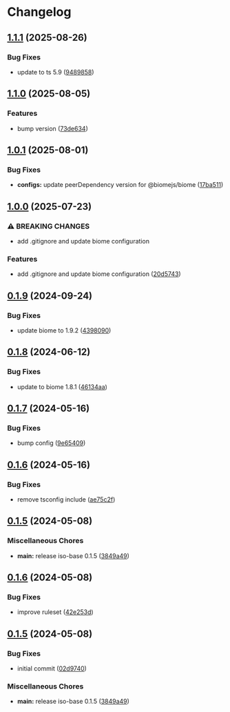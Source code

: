 # Changelog

## [1.1.1](https://github.com/hugomrdias/iso-repo/compare/configs-v1.1.0...configs-v1.1.1) (2025-08-26)


### Bug Fixes

* update to ts 5.9 ([9489858](https://github.com/hugomrdias/iso-repo/commit/94898582fc7335568cc632ae31d714616512e670))

## [1.1.0](https://github.com/hugomrdias/iso-repo/compare/configs-v1.0.1...configs-v1.1.0) (2025-08-05)


### Features

* bump version ([73de634](https://github.com/hugomrdias/iso-repo/commit/73de634160f6fc99089cca474479b78f45b84086))

## [1.0.1](https://github.com/hugomrdias/iso-repo/compare/configs-v1.0.0...configs-v1.0.1) (2025-08-01)


### Bug Fixes

* **configs:** update peerDependency version for @biomejs/biome ([17ba511](https://github.com/hugomrdias/iso-repo/commit/17ba511bfb2737e6993ddb4ac682ac1ff26635fb))

## [1.0.0](https://github.com/hugomrdias/iso-repo/compare/configs-v0.1.9...configs-v1.0.0) (2025-07-23)


### ⚠ BREAKING CHANGES

* add .gitignore and update biome configuration

### Features

* add .gitignore and update biome configuration ([20d5743](https://github.com/hugomrdias/iso-repo/commit/20d5743c466c80182f6823d5aa42d6b468679cb6))

## [0.1.9](https://github.com/hugomrdias/iso-repo/compare/configs-v0.1.8...configs-v0.1.9) (2024-09-24)


### Bug Fixes

* update biome to 1.9.2 ([4398090](https://github.com/hugomrdias/iso-repo/commit/43980901f67267abf6661c9257edc52c411d060b))

## [0.1.8](https://github.com/hugomrdias/iso-repo/compare/configs-v0.1.7...configs-v0.1.8) (2024-06-12)


### Bug Fixes

* update to biome 1.8.1 ([46134aa](https://github.com/hugomrdias/iso-repo/commit/46134aa4c3535f84b2c3c4f279ca34e6feea0462))

## [0.1.7](https://github.com/hugomrdias/iso-repo/compare/configs-v0.1.6...configs-v0.1.7) (2024-05-16)


### Bug Fixes

* bump config ([9e65409](https://github.com/hugomrdias/iso-repo/commit/9e65409f19d86d1eb7f058066ef46237aaf5253f))

## [0.1.6](https://github.com/hugomrdias/iso-repo/compare/configs-v0.1.5...configs-v0.1.6) (2024-05-16)


### Bug Fixes

* remove tsconfig include ([ae75c2f](https://github.com/hugomrdias/iso-repo/commit/ae75c2f5a9bb8afecb707f021ecc32a6ecca386b))

## [0.1.5](https://github.com/hugomrdias/iso-repo/compare/configs-v0.0.1...configs-v0.1.5) (2024-05-08)


### Miscellaneous Chores

* **main:** release iso-base 0.1.5 ([3849a49](https://github.com/hugomrdias/iso-repo/commit/3849a49eb867fbdaf3ed95173144b448d4a42f4c))

## [0.1.6](https://github.com/hugomrdias/iso-repo/compare/iso-config-v0.1.5...iso-config-v0.1.6) (2024-05-08)


### Bug Fixes

* improve ruleset ([42e253d](https://github.com/hugomrdias/iso-repo/commit/42e253d7b2cdcfbae901f1ecadda4b5576e48ff1))

## [0.1.5](https://github.com/hugomrdias/iso-repo/compare/iso-config-v0.0.1...iso-config-v0.1.5) (2024-05-08)


### Bug Fixes

* initial commit ([02d9740](https://github.com/hugomrdias/iso-repo/commit/02d97400a038d07e9b72790b9c1fd43ba7ad0113))


### Miscellaneous Chores

* **main:** release iso-base 0.1.5 ([3849a49](https://github.com/hugomrdias/iso-repo/commit/3849a49eb867fbdaf3ed95173144b448d4a42f4c))
